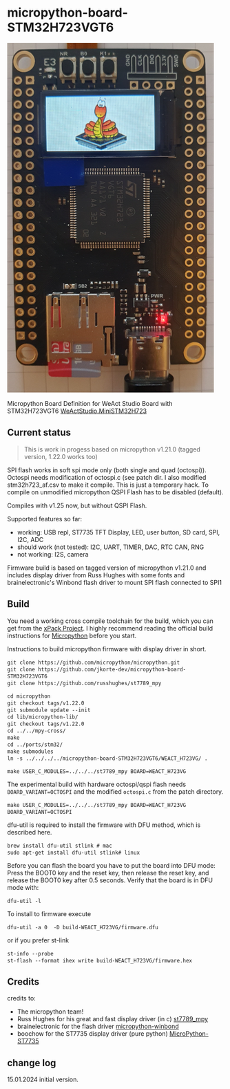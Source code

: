 # micropython-board-STM32H723VGT6
![display](images/mpy_stm32h723.png)

Micropython Board Definition for WeAct Studio Board with STM32H723VGT6
[WeActStudio.MiniSTM32H723](https://github.com/WeActStudio/WeActStudio.MiniSTM32H723)



## Current status

> This is work in progess based on micropython v1.21.0 (tagged version, 1.22.0 works too)

SPI flash works in soft spi mode only (both single and quad (octospi)). Octospi needs modification of octospi.c (see patch dir. I also modified stm32h723_af.csv to make it compile. This is just a temporary hack.
To compile on unmodified micropython QSPI Flash has to be disabled (default).

Compiles with v1.25 now, but without QSPI Flash.

Supported features so far:

- working: USB repl, ST7735 TFT Display, LED, user button, SD card, SPI, I2C, ADC 
- should work (not tested): I2C, UART, TIMER, DAC, RTC CAN, RNG
- not working:  I2S, camera 

Firmware build is based on tagged version of micropython v1.21.0 and includes display driver from Russ Hughes with some fonts and brainelectronic's Winbond flash driver to mount SPI flash connected to SPI1 

## Build
You need a working cross compile toolchain for the build, which you can get from the [xPack Project](https://xpack.github.io/dev-tools/arm-none-eabi-gcc/).
I highly recommend reading the official build instructions for [Micropython](https://docs.micropython.org/en/latest/develop/gettingstarted.html#compile-and-build-the-code) before you start.

Instructions to build micropython firmware with display driver in short.
```
git clone https://github.com/micropython/micropython.git
git clone https://github.com/jkorte-dev/micropython-board-STM32H723VGT6
git clone https://github.com/russhughes/st7789_mpy
```
```
cd micropython
git checkout tags/v1.22.0
git submodule update --init
cd lib/micropython-lib/
git checkout tags/v1.22.0
cd ../../mpy-cross/
make
cd ../ports/stm32/
make submodules
ln -s ../../../../micropython-board-STM32H723VGT6/WEACT_H723VG/ .
```
```
make USER_C_MODULES=../../../st7789_mpy BOARD=WEACT_H723VG
```

The experimental build with hardware octospi/qspi flash needs `BOARD_VARIANT=OCTOSPI`
and the modified `octospi.c` from the patch directory.
```
make USER_C_MODULES=../../../st7789_mpy BOARD=WEACT_H723VG BOARD_VARIANT=OCTOSPI
```
dfu-util is required to install the firmware with DFU method, which is described here.

```
brew install dfu-util stlink # mac
sudo apt-get install dfu-util stlink# linux
```

Before you can flash the board you have to put the board into DFU mode:
Press the BOOT0 key and the reset key, then release the reset key, and release the BOOT0 key after 0.5 seconds.
Verify that the board is in DFU mode with:

```
dfu-util -l
```

To install to firmware execute
```
dfu-util -a 0  -D build-WEACT_H723VG/firmware.dfu
```

or if you prefer st-link

```
st-info --probe
st-flash --format ihex write build-WEACT_H723VG/firmware.hex
```



## Credits
credits to:
- The micropython team!
- Russ Hughes for his great and fast display driver (in c) [st7789_mpy]( https://github.com/russhughes/st7789_mpy) 
- brainelectronic for the flash driver [micropython-winbond](https://github.com/brainelectronics/micropython-winbond)
- boochow for the ST7735 display driver (pure python) [MicroPython-ST7735](https://github.com/boochow/MicroPython-ST7735)

## change log
15.01.2024 initial version.
